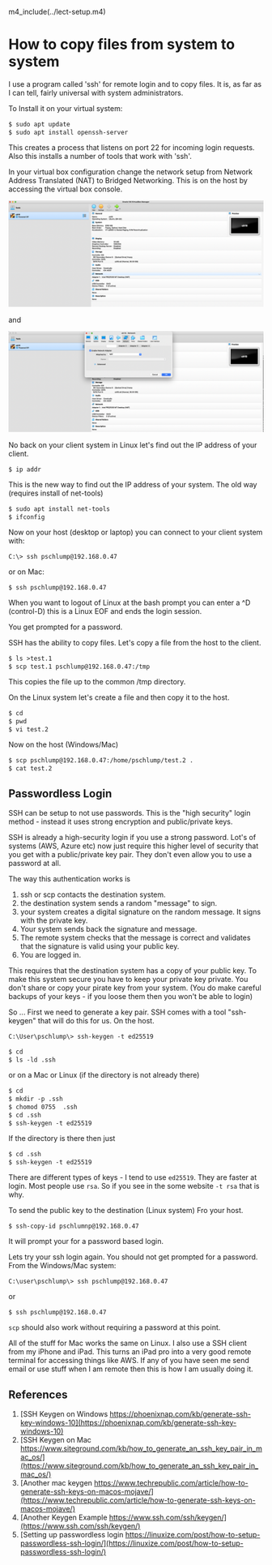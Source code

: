 
m4_include(../lect-setup.m4)

# How to copy files from system to system

I use a program called 'ssh' for remote login and to copy files.
It is, as far as I can tell, fairly universal with system
administrators.

To Install it on your virtual system:

```
$ sudo apt update
$ sudo apt install openssh-server
```

This creates a process that listens on port 22 for incoming
login requests.  Also this installs a number of tools that
work with 'ssh'.

In your virtual box configuration change the network setup
from Network Address Translated (NAT) to Bridged Networking.
This is on the host by accessing the virtual box console.

![VirtualBox-01.png](VirtualBox-01.png)

and 

![VirtualBox-02.png](VirtualBox-02.png)


No back on your client system in Linux let's find out the
IP address of your client.

```
$ ip addr
```

This is the new way to find out the IP address of your 
system.  The old way (requires install of net-tools)

```
$ sudo apt install net-tools
$ ifconfig
```

Now on your host (desktop or laptop) you can connect
to your client system with:


```
C:\> ssh pschlump@192.168.0.47
```

or on Mac:

```
$ ssh pschlump@192.168.0.47
```

When you want to logout of Linux at the bash prompt
you can enter a ^D (control-D) this is a Linux
EOF and ends the login session.

You get prompted for a password.

SSH has the ability to copy files.  Let's copy a file from the
host to the client.

```
$ ls >test.1
$ scp test.1 pschlump@192.168.0.47:/tmp
```

This copies the file up to the common /tmp directory.

On the Linux system let's create a file and then copy
it to the host.

```
$ cd
$ pwd
$ vi test.2
```

Now on the host (Windows/Mac)

```
$ scp pschlump@192.168.0.47:/home/pschlump/test.2 .
$ cat test.2
```

## Passwordless Login

SSH can be setup to not use passwords.  This is the "high security" 
login method - instead it uses strong encryption and public/private
keys.

SSH is already a high-security login if you use a strong password.
Lot's of systems (AWS, Azure etc) now just require this higher
level of security that you get with a public/private key pair.
They don't even allow you to use a password at all.

The way this authentication works is

1. ssh or scp contacts the destination system.
2. the destination system sends a random "message" to sign.
3. your system creates a digital signature on the random message.  It signs with the private key.
4. Your system sends back the signature and message.
5. The remote system checks that the message is correct and validates that the signature is
valid using your public key.
6. You are logged in.

This requires that the destination system has a copy of your public key.
To make this system secure you have to keep your private key private.
You don't share or copy your pirate key from your system. (You do make
careful backups of your keys - if you loose them then you won't be
able to login)

So ... First we need to generate a key pair.   SSH comes with a
tool "ssh-keygen" that will do this for us.  On the host.


```
C:\User\pschlump\> ssh-keygen -t ed25519

```

```
$ cd
$ ls -ld .ssh
```

or on a Mac or Linux (if the directory is not already there)

```
$ cd 
$ mkdir -p .ssh
$ chomod 0755  .ssh
$ cd .ssh
$ ssh-keygen -t ed25519
```

If the directory is there then just

```
$ cd .ssh
$ ssh-keygen -t ed25519
```

There are different types of keys - I tend to use `ed25519`.
They are faster at login.  Most people use `rsa`.  So if you see
in the some website  `-t rsa` that is why.

To send the public key to the destination (Linux system)
Fro your host.

```
$ ssh-copy-id pschlumnp@192.168.0.47
```

It will prompt your for a password based login.

Lets try your ssh login again.
You should not get prompted for a password.
From the Windows/Mac system:

```
C:\user\pschlump\> ssh pschlump@192.168.0.47
```

or


```
$ ssh pschlump@192.168.0.47
```

`scp` should also work without requiring a password
at this point.

All of the stuff for Mac works the same on Linux.
I also use a SSH client from my iPhone and iPad.   This turns an iPad pro into a
very good remote terminal for accessing things like AWS.  If any of you have
seen me send email or use stuff when I am remote then this is how I am usually
doing it.




## References

1. [SSH Keygen on Windows https://phoenixnap.com/kb/generate-ssh-key-windows-10](https://phoenixnap.com/kb/generate-ssh-key-windows-10)
1. [SSH Keygen on Mac https://www.siteground.com/kb/how_to_generate_an_ssh_key_pair_in_mac_os/](https://www.siteground.com/kb/how_to_generate_an_ssh_key_pair_in_mac_os/)
1. [Another mac keygen https://www.techrepublic.com/article/how-to-generate-ssh-keys-on-macos-mojave/](https://www.techrepublic.com/article/how-to-generate-ssh-keys-on-macos-mojave/)
1. [Another Keygen Example https://www.ssh.com/ssh/keygen/](https://www.ssh.com/ssh/keygen/)
1. [Setting up passwordless login https://linuxize.com/post/how-to-setup-passwordless-ssh-login/](https://linuxize.com/post/how-to-setup-passwordless-ssh-login/)
